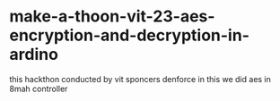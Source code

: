 # make-a-thoon-vit-23-aes-encryption-and-decryption-in-ardino
this hackthon conducted by vit sponcers denforce in this we did aes in 8mah controller
